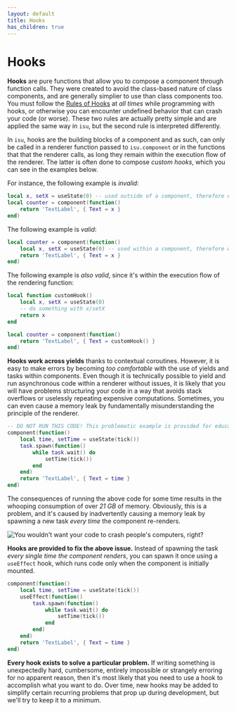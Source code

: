 ```yaml
---
layout: default
title: Hooks
has_children: true
---
```


# Hooks

**Hooks** are pure functions that allow you to compose a component through function calls. They were created to avoid the class-based nature of class components, and are generally simplier to use than class components too. You must follow the [Rules of Hooks](https://reactjs.org/docs/hooks-rules.html) at _all times_ while programming with hooks, or otherwise you can encounter undefined behavior that can crash your code (or worse). These two rules are actually pretty simple and are applied the same way in `isu`, but the second rule is interpreted differently.

In `isu`, hooks are the building blocks of a component and as such, can only be called in a renderer function passed to `isu.component` or in the functions that that the renderer calls, as long they remain within the execution flow of the renderer. The latter is often done to compose _custom hooks_, which you can see in the examples below.

For instance, the following example is _invalid_:
```lua
local x, setX = useState(0) -- used outside of a component, therefore errors
local counter = component(function()
    return 'TextLabel', { Text = x }
end)
```

The following example is _valid_:
```lua
local counter = component(function()
    local x, setX = useState(0) -- used within a component, therefore works
    return 'TextLabel', { Text = x }
end)
```

The following example is _also valid_, since it's within the execution flow of the rendering function:
```lua
local function customHook()
    local x, setX = useState(0)
    -- do something with x/setX
    return x
end

local counter = component(function()
    return 'TextLabel', { Text = customHook() }
end)
```

**Hooks work across yields** thanks to contextual coroutines. However, it is easy to make errors by becoming _too comfortable_ with the use of yields and tasks within components. Even though it is technically possible to yield and run asynchronous code within a renderer without issues, it is likely that you will have problems structuring your code in a way that avoids stack overflows or uselessly repeating expensive computations. Sometimes, you can even cause a memory leak by fundamentally misunderstanding the principle of the renderer.

```lua
-- DO NOT RUN THIS CODE! This problematic example is provided for educational purposes.
component(function()
    local time, setTime = useState(tick())
    task.spawn(function()
        while task.wait() do
            setTime(tick())
        end
    end)
    return 'TextLabel', { Text = time }
end)
```
The consequences of running the above code for some time results in the whooping consumption of over _21 GB_ of memory. Obviously, this is a problem, and it's caused by inadvertently causing a memory leak by spawning a new task _every time_ the component re-renders.

![You wouldn't want your code to crash people's computers, right?](https://i.imgur.com/FtuME2F.png)

**Hooks are provided to fix the above issue.** Instead of spawning the task _every single time the component renders_, you can spawn it once using a `useEffect` hook, which runs code only when the component is initially mounted.

```lua
component(function()
    local time, setTime = useState(tick())
    useEffect(function()
        task.spawn(function()
            while task.wait() do
                setTime(tick())
            end
        end)
    end)
    return 'TextLabel', { Text = time }
end)
```

**Every hook exists to solve a particular problem.** If writing something is unexpectedly hard, cumbersome, entirely impossible or strangely erroring for no apparent reason, then it's most likely that you need to use a hook to accomplish what you want to do. Over time, new hooks may be added to simplify certain recurring problems that prop up during development, but we'll try to keep it to a minimum.